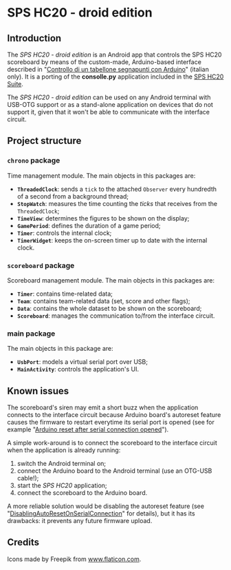 # SPS HC20 - droid edition

## Introduction

The *SPS HC20 - droid edition* is an Android app that controls the SPS HC20 scoreboard by means of the custom-made, Arduino-based interface described in "[Controllo di un tabellone segnapunti con Arduino](https://gzuliani.bitbucket.io/arduino/arduino-scoreboard.html)" (italian only). It is a porting of the **consolle.py** application included in the [SPS HC20 Suite](https://bitbucket.org/gzuliani/sps-hc20/overview).

The *SPS HC20 - droid edition* can be used on any Android terminal with USB-OTG
support or as a stand-alone application on devices that do not support it, given that it won't be able to communicate with the interface circuit.

## Project structure

### `chrono` package

Time management module. The main objects in this packages are:

* **`ThreadedClock`**: sends a `tick` to the attached `Observer` every hundredth of a second from a background thread;
* **`StopWatch`**: measures the time counting the *ticks* that receives from the `ThreadedClock`;
* **`TimeView`**: determines the figures to be shown on the display;
* **`GamePeriod`**: defines the duration of a game period;
* **`Timer`**: controls the internal clock;
* **`TimerWidget`**: keeps the on-screen timer up to date with the internal clock.

### `scoreboard` package

Scoreboard management module. The main objects in this packages are:

* **`Timer`**: contains time-related data;
* **`Team`**: contains team-related data (set, score and other flags);
* **`Data`**: contains the whole dataset to be shown on the scoreboard;
* **`Scoreboard`**: manages the communication to/from the interface circuit.

### main package

The main objects in this package are:

* **`UsbPort`**: models a virtual serial port over USB;
* **`MainActivity`**: controls the application's UI.

## Known issues

The scoreboard's siren may emit a short buzz when the application connects to the interface circuit because Arduino board's autoreset feature causes the firmware to restart everytime its serial port is opened (see for example "[Arduino reset after serial connection opened](https://github.com/pyserial/pyserial/issues/156)").

A simple work-around is to connect the scoreboard to the interface circuit when the application is already running:

 1. switch the Android terminal on;
 2. connect the Arduino board to the Android terminal (use an OTG-USB cable!);
 3. start the *SPS HC20* application;
 4. connect the scoreboard to the Arduino board.

A more reliable solution would be disabling the autoreset feature (see
"[DisablingAutoResetOnSerialConnection](https://playground.arduino.cc/Main/DisablingAutoResetOnSerialConnection)" for details), but it has its drawbacks: it prevents any future firmware upload.

## Credits

Icons made by Freepik from www.flaticon.com.
